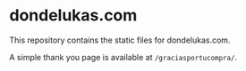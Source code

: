 # dondelukas.com
This repository contains the static files for dondelukas.com.

A simple thank you page is available at `/graciasportucompra/`.
